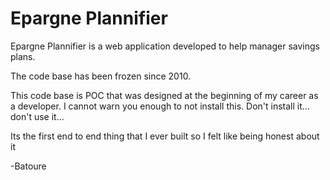# Epargne Plannifier
 
 Epargne Plannifier is a web application developed to help manager savings plans. 
 
 The code base has been frozen since 2010. 
 
 This code base is POC that was designed at the beginning of my career as a developer. I cannot warn you enough to not install this. Don't install it... don't use it...
 
 Its the first end to end thing that I ever built so I felt like being honest about it
 
 -Batoure